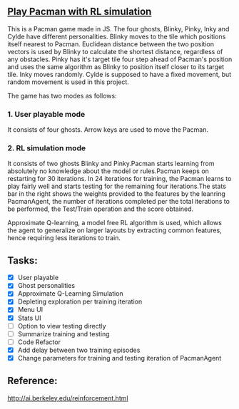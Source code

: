 ## [Play Pacman with RL simulation](https://iamsims.github.io/Pacman-with-RL-Simulation/)


This is a Pacman game made in JS. The four ghosts, Blinky, Pinky, Inky and Cylde have different personalities. 
Blinky moves to the tile which positions itself nearest to Pacman. Euclidean distance between the two position vectors is used by Blinky to calculate the shortest distance, regardless of any obstacles. Pinky has it's target tile four step ahead of Pacman's position and uses the same algorithm as Blinky to position itself closer to its target tile. Inky moves randomly. Cylde is supposed to have a fixed movement, but random movement is used in this project.
 
The game has two modes as follows:

### 1. User playable mode
  It consists of four ghosts. Arrow keys are used to move the Pacman.
  
### 2. RL simulation mode
  It consists of two ghosts Blinky and Pinky.Pacman starts learning from absolutely no knowledge about the model or rules.Pacman keeps on restarting for 30 iterations. In 24 iterations for training, the Pacman learns to play fairly well and starts testing for the remaining four iterations.The stats bar in the right shows the weights provided to the features by the leanring PacmanAgent, the number of iterations completed per the total iterations to be performed, the Test/Train operation and the score obtained.

  Approximate Q-learning, a model free RL algorithm is used, which allows the agent to generalize on larger layouts by extracting common features, hence requiring less iterations to train.

## Tasks:
- [x] User playable
- [x] Ghost personalities
- [x] Approximate Q-Learning Simulation
- [x] Depleting exploration per training iteration
- [x] Menu UI
- [x] Stats UI
- [ ] Option to view testing directly
- [ ] Summarize training and testing
- [ ] Code Refactor
- [x] Add delay between two training episodes
- [x] Change parameters for training and testing iteration of PacmanAgent

## Reference:
http://ai.berkeley.edu/reinforcement.html

